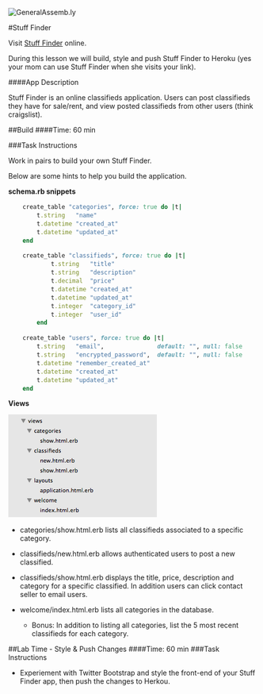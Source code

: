 ![GeneralAssemb.ly](http://studio.generalassemb.ly/GA_Slide_Assets/Exercise_icon_md.png)

#Stuff Finder

Visit [Stuff Finder](http://gentle-temple-9238.herokuapp.com/) online. 

During this lesson we will build, style and push Stuff Finder to Heroku (yes your mom can use Stuff Finder when she visits your link).
 
####App Description

Stuff Finder is an online classifieds application. Users can post classifieds they have for sale/rent, and view posted classifieds from other users (think craigslist).


##Build
####Time: 60 min

###Task Instructions

Work in pairs to build your own Stuff Finder. 

Below are some hints to help you build the application.

__schema.rb snippets__

```ruby
	create_table "categories", force: true do |t|
		t.string   "name"
		t.datetime "created_at"
		t.datetime "updated_at"
	end
```
```ruby
	create_table "classifieds", force: true do |t|
    		t.string   "title"
    		t.string   "description"
    		t.decimal  "price"
    		t.datetime "created_at"
    		t.datetime "updated_at"
    		t.integer  "category_id"
    		t.integer  "user_id"
    	end
```
```ruby
	create_table "users", force: true do |t|
		t.string   "email",               default: "", null: false
		t.string   "encrypted_password",  default: "", null: false
		t.datetime "remember_created_at"
		t.datetime "created_at"
		t.datetime "updated_at"
	end
```

__Views__

![Stuff Finder Views](../../assets/rails/stuff_finder_views.png)


*	categories/show.html.erb lists all classifieds associated to a specific category.

*	classifieds/new.html.erb allows authenticated users to post a new classified.

*	classifieds/show.html.erb displays the title, price, description and category for a specific classified. In addition users can click contact seller to email users.

*	welcome/index.html.erb lists all categories in the database. 
	*	Bonus: In addition to listing all categories, list the 5 most recent classifieds for each category.


##Lab Time - Style & Push Changes
####Time: 60 min
###Task Instructions

*	Experiement with Twitter Bootstrap and style the front-end of your Stuff Finder app, then push the changes to Herkou.



